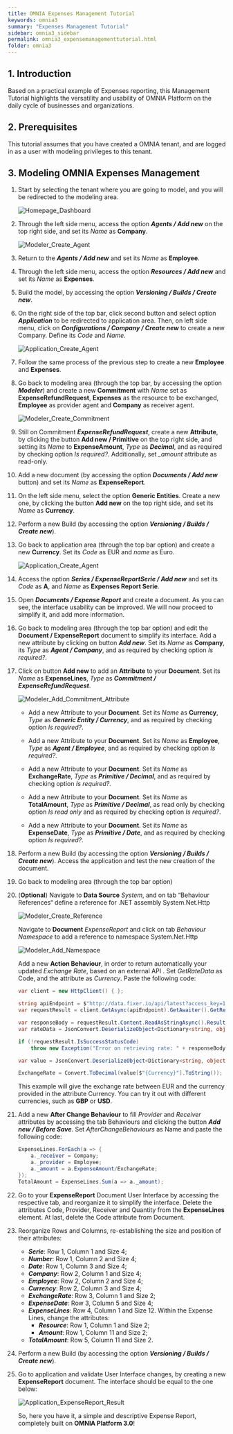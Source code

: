 ```yaml
---
title: OMNIA Expenses Management Tutorial
keywords: omnia3
summary: "Expenses Management Tutorial"
sidebar: omnia3_sidebar
permalink: omnia3_expensemanagementtutorial.html
folder: omnia3
---
```


## 1. Introduction

Based on a practical example of Expenses reporting, this Management Tutorial highlights the versatility and usability of OMNIA Platform on the daily cycle of businesses and organizations.


## 2. Prerequisites

This tutorial assumes that you have created a OMNIA tenant, and are logged in as a user with modeling privileges to this tenant.

## 3. Modeling OMNIA Expenses Management

1.  Start by selecting the tenant where you are going to model, and you will be redirected to the modeling area.
    
    ![Homepage_Dashboard](/images/tutorials/beginner/Modeler-Homepage.PNG)
    
2.  Through the left side menu, access the option  ***Agents / Add new*** on the top right side, and set its  *Name*  as  **Company**.

    ![Modeler_Create_Agent](/images/tutorials/expensemanagement/Modeler-Add-Agent.PNG)
   
3.  Return to the  ***Agents / Add new*** and set its *Name* as **Employee**.
    
4.  Through the left side menu, access the option  ***Resources / Add new*** and set its  *Name*  as  **Expenses**.
    
5.  Build the model, by accessing the option  ***Versioning / Builds / Create new***.
    
6.  On the right side of the top bar, click second button and select option ***Application*** to be redirected to application area. Then, on left side menu, click on ***Configurations / Company / Create new*** to create a new Company. Define its *Code*  and  *Name*.
    
    ![Application_Create_Agent](/images/tutorials/expensemanagement/Application-Add-Agent.PNG)
    
7.  Follow the same process of the previous step to create a new  **Employee**  and  **Expenses**.
    
8.  Go back to modeling area (through the top bar, by accessing the option  ***Modeler***) and create a new  **Commitment**  with  *Name*  set as  **ExpenseRefundRequest**,  **Expenses**  as the resource to be exchanged,  **Employee**  as provider agent and  **Company**  as receiver agent.
  
    ![Modeler_Create_Commitment](/images/tutorials/expensemanagement/Modeler-Add-Commitment.PNG)
 
9. Still on Commitment ***ExpenseRefundRequest***, create a new **Attribute**, by clicking the button  **Add new / Primitive**  on the top right side, and setting its  *Name*  to  **ExpenseAmount**, *Type* as ***Decimal***, and as required by checking option *Is required?*. Additionally, set *_amount* attribute as read-only.
    
10. Add a new document (by accessing the option ***Documents / Add new*** button) and set its *Name* as **ExpenseReport**. 
   
11. On the left side menu, select the option **Generic Entities**. Create a new one, by clicking the button  **Add new**  on the top right side, and set its *Name*  as  **Currency**.
  
12. Perform a new Build (by accessing the option ***Versioning / Builds / Create new***).

13. Go back to application area (through the top bar option) and create a new **Currency**. Set its *Code* as EUR and *name* as Euro.

     ![Application_Create_Agent](/images/tutorials/expensemanagement/Application-Create-Currency.PNG)
        
14. Access the option ***Series / ExpenseReportSerie / Add new*** and set its *Code* as **A**, and *Name* as **Expenses Report Serie**.

15. Open ***Documents / Expense Report*** and create a document. As you can see, the interface usability can be improved. We will now proceed to simplify it, and add more information.

16. Go back to modeling area (through the top bar option) and edit the **Document / ExpenseReport**  document to simplify its interface. Add a new attribute by clicking on button  ***Add new***. Set its *Name* as **Company**, its *Type*  as  ***Agent / Company***, and as required by checking option *Is required?*.

17. Click on button **Add new** to add an **Attribute** to your **Document**. Set its *Name* as **ExpenseLines**, *Type* as ***Commitment / ExpenseRefundRequest***.

    ![Modeler_Add_Commitment_Attribute](/images/tutorials/expensemanagement/Modeler-Add-ExpenseReport-ExpenseRefundRequest.PNG)

    - Add a new Attribute to your **Document**. Set its *Name* as **Currency**, *Type* as ***Generic Entity / Currency***, and as required by checking option *Is required?*.

    - Add a new Attribute to your **Document**. Set its *Name* as **Employee**, *Type* as ***Agent / Employee***, and as required by checking option *Is required?*.

    - Add a new Attribute to your **Document**. Set its *Name* as **ExchangeRate**, *Type* as ***Primitive / Decimal***, and as required by checking option *Is required?*.

    - Add a new Attribute to your **Document**. Set its *Name* as **TotalAmount**, *Type* as ***Primitive / Decimal***, as read only by checking option *Is read only* and as required by checking option *Is required?*.
    
    - Add a new Attribute to your **Document**. Set its *Name* as **ExpenseDate**, *Type* as ***Primitive / Date***, and as required by checking option *Is required?*.

18. Perform a new Build (by accessing the option ***Versioning / Builds / Create new***). Access the application and test the new creation of the document.

19. Go back to modeling area (through the top bar option)

20. (**Optional**) Navigate to **Data Source** *System*, and on tab “Behaviour References“ define a reference for .NET assembly System.Net.Http

    ![Modeler_Create_Reference](/images/tutorials/expensemanagement/Modeler-Add-Behaviour-Dependency.PNG)
    
    Navigate to **Document** *ExpenseReport* and click on tab *Behaviour Namespace* to add a reference to namespace System.Net.Http

    ![Modeler_Add_Namespace](/images/tutorials/expensemanagement/Modeler-ExpenseReport-Add-Namespace.PNG)
    
    Add a new **Action Behaviour**, in order to return automatically your updated *Exchange Rate*, based on an external API . Set *GetRateData* as Code, and the attribute as *Currency*. Paste the following code:

    ```C#
    var client = new HttpClient() { };

    string apiEndpoint = $"http://data.fixer.io/api/latest?access_key=13854a5cc70cff0901740c1a7ac3c5b3&symbols={Currency}";
    var requestResult = client.GetAsync(apiEndpoint).GetAwaiter().GetResult();

    var responseBody = requestResult.Content.ReadAsStringAsync().Result;
    var rateData = JsonConvert.DeserializeObject<Dictionary<string, object>>(responseBody);

    if (!requestResult.IsSuccessStatusCode)
        throw new Exception("Error on retrieving rate: " + responseBody);

    var value = JsonConvert.DeserializeObject<Dictionary<string, object>>(rateData["rates"].ToString());

    ExchangeRate = Convert.ToDecimal(value[$"{Currency}"].ToString());
    ```
    This example will give the exchange rate between EUR and the currency provided in the attribute Currency. You can try it out with different currencies, such as **GBP** or **USD**.

21. Add a new **After Change Behaviour** to fill *Provider* and *Receiver* attributes by accessing the tab Behaviours and clicking the button ***Add new / Before Save***. Set *AfterChangeBehaviours* as Name and paste the following code:

    ```C#
    ExpenseLines.ForEach(a => {
        a._receiver = Company;
        a._provider = Employee;
        a._amount = a.ExpenseAmount/ExchangeRate;
    });
    TotalAmount = ExpenseLines.Sum(a => a._amount); 
    ```
    
22. Go to your **ExpenseReport** Document User Interface by accessing the respective tab, and reorganize it to simplify the interface. Delete the attributes Code, Provider, Receiver and Quantity from the **ExpenseLines** element. At last, delete the Code attribute from Document.

23. Reorganize Rows and Columns, re-establishing the size and position of their attributes:
    - ***Serie***: Row 1, Column 1 and Size 4;
    - ***Number***: Row 1, Column 2 and Size 4;
    - ***Date***: Row 1, Column 3 and Size 4;
    - ***Company***: Row 2, Column 1 and Size 4;
    - ***Employee***: Row 2, Column 2 and Size 4;
    - ***Currency***: Row 2, Column 3 and Size 4;
    - ***ExchangeRate***: Row 3, Column 1 and Size 2;
    - ***ExpenseDate***: Row 3, Column 5 and Size 4;
    - ***ExpenseLines***: Row 4, Column 1 and Size 12. Within the Expense Lines, change the attributes:
        - ***Resource***: Row 1, Column 1 and Size 2;
        - ***Amount***: Row 1, Column 11 and Size 2;
    - ***TotalAmount***: Row 5, Column 11 and Size 2.

24. Perform a new Build (by accessing the option ***Versioning / Builds / Create new***).

25. Go to application and validate User Interface changes, by creating a new **ExpenseReport** document. The interface should be equal to the one below:

       ![Application_ExpenseReport_Result](/images/tutorials/expensemanagement/Application-ExpenseReport-Result.PNG)

    So, here you have it, a simple and descriptive Expense Report, completely built on **OMNIA Platform 3.0**!
    
